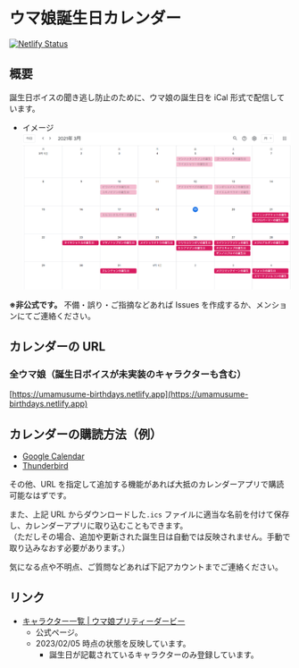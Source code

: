 # ウマ娘誕生日カレンダー

[![Netlify Status](https://api.netlify.com/api/v1/badges/4202df6c-d020-499c-971a-dc10b32d6045/deploy-status)](https://app.netlify.com/sites/umamusume-birthdays/deploys)

## 概要

誕生日ボイスの聞き逃し防止のために、ウマ娘の誕生日を iCal 形式で配信しています。

- イメージ
  ![image](docs/image.png)


**※非公式です。**
不備・誤り・ご指摘などあれば Issues を作成するか、メンションにてご連絡ください。

## カレンダーの URL

### 全ウマ娘（誕生日ボイスが未実装のキャラクターも含む）
[https://umamusume-birthdays.netlify.app](https://umamusume-birthdays.netlify.app)

## カレンダーの購読方法（例）

- [Google Calendar](docs/how_to_subscribe/google_calendar)
- [Thunderbird](docs/how_to_subscribe/thunderbird)

その他、URL を指定して追加する機能があれば大抵のカレンダーアプリで購読可能なはずです。

また、上記 URL からダウンロードした`.ics` ファイルに適当な名前を付けて保存し、カレンダーアプリに取り込むこともできます。<br/>
（ただしその場合、追加や更新された誕生日は自動では反映されません。手動で取り込みなおす必要があります。）

気になる点や不明点、ご質問などあれば下記アカウントまでご連絡ください。

## リンク

- [キャラクター一覧 | ウマ娘プリティーダービー](https://umamusume.jp/character/)
  - 公式ページ。
  - 2023/02/05 時点の状態を反映しています。
    - 誕生日が記載されているキャラクターのみ登録しています。

